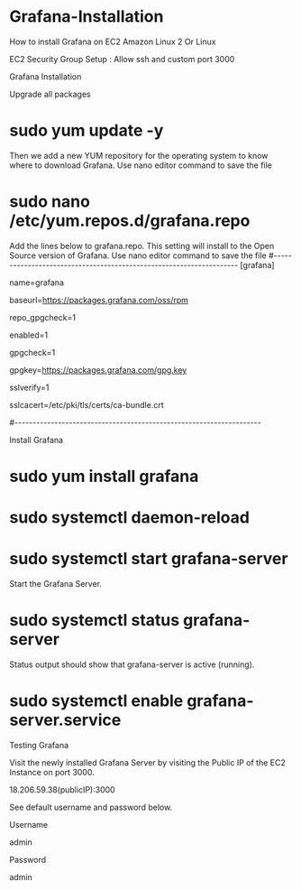 # Grafana-Installation

How to install Grafana on EC2 Amazon Linux 2 Or Linux

EC2 Security Group Setup : Allow ssh and custom port 3000

Grafana Installation

Upgrade all packages

# sudo yum update -y

Then we add a new YUM repository for the operating system to know where to download Grafana. Use nano editor command to save the file

# sudo nano /etc/yum.repos.d/grafana.repo


Add the lines below to grafana.repo. This setting will install to the Open Source version of Grafana.  Use nano editor command to save the file
#--------------------------------------------------------------------
[grafana]

name=grafana

baseurl=https://packages.grafana.com/oss/rpm

repo_gpgcheck=1

enabled=1

gpgcheck=1

gpgkey=https://packages.grafana.com/gpg.key

sslverify=1

sslcacert=/etc/pki/tls/certs/ca-bundle.crt

#--------------------------------------------------------------------

Install Grafana

# sudo yum install grafana
# sudo systemctl daemon-reload
# sudo systemctl start grafana-server


Start the Grafana Server.

# sudo systemctl status grafana-server


Status output should show that grafana-server is active (running).

# sudo systemctl enable grafana-server.service


Testing Grafana

Visit the newly installed Grafana Server by visiting the Public IP of the EC2 Instance on port 3000.

18.206.59.38(publicIP):3000

See default username and password below.

Username

admin

Password

admin

